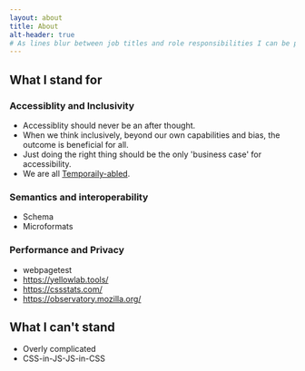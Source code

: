 ```yaml
---
layout: about
title: About
alt-header: true
# As lines blur between job titles and role responsibilities I can be part of a project from discovery through to definition, development and deployment.
---
```

## What I stand for

<!-- * https://keirwhitaker.com/about/
* https://benward.uk/about
* https://jina.design/about/ -->

### Accessiblity and Inclusivity

* Accessiblity should never be an after thought.
* When we think inclusively, beyond our own capabilities and bias, the outcome is beneficial for all.
* Just doing the right thing should be the only 'business case' for accessibility.
* We are all [Temporaily-abled][1].

### Semantics and interoperability

* Schema
* Microformats

### Performance and Privacy

* webpagetest
* https://yellowlab.tools/
* https://cssstats.com/
* https://observatory.mozilla.org/

## What I can't stand

* Overly complicated
* CSS-in-JS-JS-in-CSS


[1]: /accessibility/temporarily-abled/
